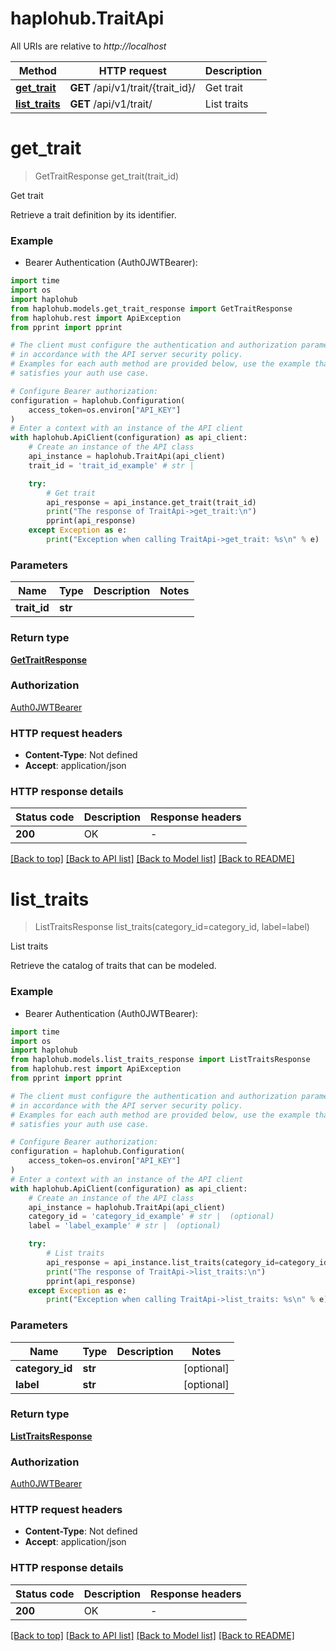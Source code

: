 # haplohub.TraitApi

All URIs are relative to *http://localhost*

Method | HTTP request | Description
------------- | ------------- | -------------
[**get_trait**](TraitApi.md#get_trait) | **GET** /api/v1/trait/{trait_id}/ | Get trait
[**list_traits**](TraitApi.md#list_traits) | **GET** /api/v1/trait/ | List traits


# **get_trait**
> GetTraitResponse get_trait(trait_id)

Get trait

Retrieve a trait definition by its identifier.

### Example

* Bearer Authentication (Auth0JWTBearer):
```python
import time
import os
import haplohub
from haplohub.models.get_trait_response import GetTraitResponse
from haplohub.rest import ApiException
from pprint import pprint

# The client must configure the authentication and authorization parameters
# in accordance with the API server security policy.
# Examples for each auth method are provided below, use the example that
# satisfies your auth use case.

# Configure Bearer authorization: 
configuration = haplohub.Configuration(
    access_token=os.environ["API_KEY"]
)
# Enter a context with an instance of the API client
with haplohub.ApiClient(configuration) as api_client:
    # Create an instance of the API class
    api_instance = haplohub.TraitApi(api_client)
    trait_id = 'trait_id_example' # str | 

    try:
        # Get trait
        api_response = api_instance.get_trait(trait_id)
        print("The response of TraitApi->get_trait:\n")
        pprint(api_response)
    except Exception as e:
        print("Exception when calling TraitApi->get_trait: %s\n" % e)
```


### Parameters

Name | Type | Description  | Notes
------------- | ------------- | ------------- | -------------
 **trait_id** | **str**|  | 

### Return type

[**GetTraitResponse**](GetTraitResponse.md)

### Authorization

[Auth0JWTBearer](../README.md#Auth0JWTBearer)

### HTTP request headers

 - **Content-Type**: Not defined
 - **Accept**: application/json

### HTTP response details
| Status code | Description | Response headers |
|-------------|-------------|------------------|
**200** | OK |  -  |

[[Back to top]](#) [[Back to API list]](../README.md#documentation-for-api-endpoints) [[Back to Model list]](../README.md#documentation-for-models) [[Back to README]](../README.md)

# **list_traits**
> ListTraitsResponse list_traits(category_id=category_id, label=label)

List traits

Retrieve the catalog of traits that can be modeled.

### Example

* Bearer Authentication (Auth0JWTBearer):
```python
import time
import os
import haplohub
from haplohub.models.list_traits_response import ListTraitsResponse
from haplohub.rest import ApiException
from pprint import pprint

# The client must configure the authentication and authorization parameters
# in accordance with the API server security policy.
# Examples for each auth method are provided below, use the example that
# satisfies your auth use case.

# Configure Bearer authorization: 
configuration = haplohub.Configuration(
    access_token=os.environ["API_KEY"]
)
# Enter a context with an instance of the API client
with haplohub.ApiClient(configuration) as api_client:
    # Create an instance of the API class
    api_instance = haplohub.TraitApi(api_client)
    category_id = 'category_id_example' # str |  (optional)
    label = 'label_example' # str |  (optional)

    try:
        # List traits
        api_response = api_instance.list_traits(category_id=category_id, label=label)
        print("The response of TraitApi->list_traits:\n")
        pprint(api_response)
    except Exception as e:
        print("Exception when calling TraitApi->list_traits: %s\n" % e)
```


### Parameters

Name | Type | Description  | Notes
------------- | ------------- | ------------- | -------------
 **category_id** | **str**|  | [optional] 
 **label** | **str**|  | [optional] 

### Return type

[**ListTraitsResponse**](ListTraitsResponse.md)

### Authorization

[Auth0JWTBearer](../README.md#Auth0JWTBearer)

### HTTP request headers

 - **Content-Type**: Not defined
 - **Accept**: application/json

### HTTP response details
| Status code | Description | Response headers |
|-------------|-------------|------------------|
**200** | OK |  -  |

[[Back to top]](#) [[Back to API list]](../README.md#documentation-for-api-endpoints) [[Back to Model list]](../README.md#documentation-for-models) [[Back to README]](../README.md)

